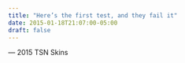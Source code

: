 ```yaml
---
title: "Here’s the first test, and they fail it"
date: 2015-01-18T21:07:00-05:00
draft: false
---
```

— 2015 TSN Skins